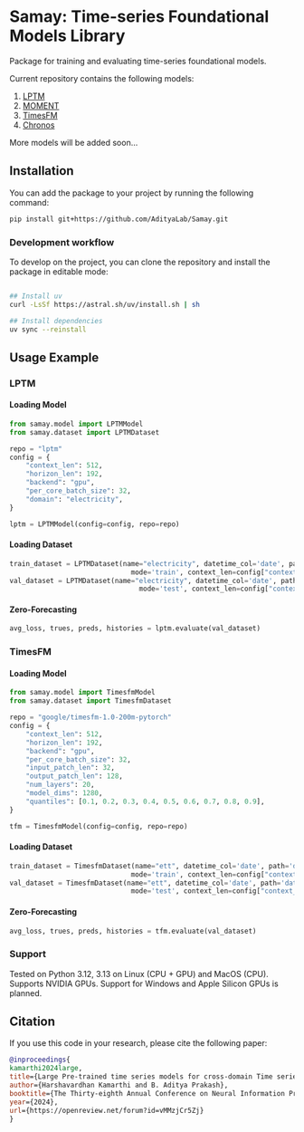 # Samay: Time-series Foundational Models Library

Package for training and evaluating time-series foundational models.

Current repository contains the following models:

1. [LPTM](https://arxiv.org/abs/2311.11413)
2. [MOMENT](https://arxiv.org/abs/2402.03885)
3. [TimesFM](https://arxiv.org/html/2310.10688v2)
4. [Chronos](https://arxiv.org/abs/2403.07815)

More models will be added soon...

## Installation

You can add the package to your project by running the following command:

```bash
pip install git+https://github.com/AdityaLab/Samay.git
```

### Development workflow

To develop on the project, you can clone the repository and install the package in editable mode:

```bash

## Install uv
curl -LsSf https://astral.sh/uv/install.sh | sh

## Install dependencies
uv sync --reinstall
```

## Usage Example

### LPTM

#### Loading  Model

```python
from samay.model import LPTMModel
from samay.dataset import LPTMDataset

repo = "lptm"
config = {
    "context_len": 512,
    "horizon_len": 192,
    "backend": "gpu",
    "per_core_batch_size": 32,
    "domain": "electricity",
}

lptm = LPTMModel(config=config, repo=repo)
```

#### Loading Dataset

```python
train_dataset = LPTMDataset(name="electricity", datetime_col='date', path='data/ETTh1.csv', 
                              mode='train', context_len=config["context_len"], horizon_len=128)
val_dataset = LPTMDataset(name="electricity", datetime_col='date', path='data/ETTh1.csv',
                                mode='test', context_len=config["context_len"], horizon_len=config["horizon_len"])
```

#### Zero-Forecasting

```python
avg_loss, trues, preds, histories = lptm.evaluate(val_dataset)
```

### TimesFM

#### Loading  Model

```python
from samay.model import TimesfmModel
from samay.dataset import TimesfmDataset

repo = "google/timesfm-1.0-200m-pytorch"
config = {
    "context_len": 512,
    "horizon_len": 192,
    "backend": "gpu",
    "per_core_batch_size": 32,
    "input_patch_len": 32,
    "output_patch_len": 128,
    "num_layers": 20,
    "model_dims": 1280,
    "quantiles": [0.1, 0.2, 0.3, 0.4, 0.5, 0.6, 0.7, 0.8, 0.9],
}

tfm = TimesfmModel(config=config, repo=repo)
```

#### Loading Dataset

```python
train_dataset = TimesfmDataset(name="ett", datetime_col='date', path='data/ETTh1.csv', 
                              mode='train', context_len=config["context_len"], horizon_len=128)
val_dataset = TimesfmDataset(name="ett", datetime_col='date', path='data/ETTh1.csv',
                              mode='test', context_len=config["context_len"], horizon_len=config["horizon_len"])
```

#### Zero-Forecasting

```python
avg_loss, trues, preds, histories = tfm.evaluate(val_dataset)
```

### Support

Tested on Python 3.12, 3.13 on Linux (CPU + GPU) and MacOS (CPU). Supports NVIDIA GPUs.
Support for Windows and Apple Silicon GPUs is planned.

## Citation

If you use this code in your research, please cite the following paper:

```bibtex
@inproceedings{
kamarthi2024large,
title={Large Pre-trained time series models for cross-domain Time series analysis tasks},
author={Harshavardhan Kamarthi and B. Aditya Prakash},
booktitle={The Thirty-eighth Annual Conference on Neural Information Processing Systems},
year={2024},
url={https://openreview.net/forum?id=vMMzjCr5Zj}
}
```

